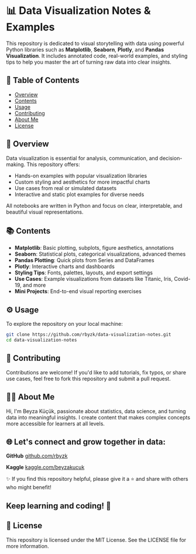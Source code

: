 # 📊 Data Visualization Notes & Examples

This repository is dedicated to visual storytelling with data using powerful Python libraries such as **Matplotlib**, **Seaborn**, **Plotly**, and **Pandas Visualization**. It includes annotated code, real-world examples, and styling tips to help you master the art of turning raw data into clear insights.

## 📁 Table of Contents

- [Overview](#overview)
- [Contents](#contents)
- [Usage](#usage)
- [Contributing](#contributing)
- [About Me](#about-me)
- [License](#license)

## 🧠 Overview

Data visualization is essential for analysis, communication, and decision-making. This repository offers:

- Hands-on examples with popular visualization libraries  
- Custom styling and aesthetics for more impactful charts  
- Use cases from real or simulated datasets  
- Interactive and static plot examples for diverse needs

All notebooks are written in Python and focus on clear, interpretable, and beautiful visual representations.

## 📚 Contents

- **Matplotlib**: Basic plotting, subplots, figure aesthetics, annotations  
- **Seaborn**: Statistical plots, categorical visualizations, advanced themes  
- **Pandas Plotting**: Quick plots from Series and DataFrames  
- **Plotly**: Interactive charts and dashboards  
- **Styling Tips**: Fonts, palettes, layouts, and export settings  
- **Use Cases**: Example visualizations from datasets like Titanic, Iris, Covid-19, and more  
- **Mini Projects**: End-to-end visual reporting exercises

## ⚙️ Usage

To explore the repository on your local machine:

```bash
git clone https://github.com/rbyzk/data-visualization-notes.git
cd data-visualization-notes
```

## 🤝 Contributing
Contributions are welcome! If you'd like to add tutorials, fix typos, or share use cases, feel free to fork this repository and submit a pull request.


## 👩‍💻 About Me
Hi, I'm Beyza Küçük, passionate about statistics, data science, and turning data into meaningful insights. I create content that makes complex concepts more accessible for learners at all levels.


## 🌐 Let's connect and grow together in data:

**GitHub** [github.com/rbyzk](https://github.com/rbyzk)

**Kaggle** [kaggle.com/beyzakucuk](https://www.kaggle.com/beyzakucuk)

✨ If you find this repository helpful, please give it a ⭐ and share with others who might benefit!

Keep learning and coding! 🚀
---


## 📜 License
This repository is licensed under the MIT License. See the LICENSE file for more information.
